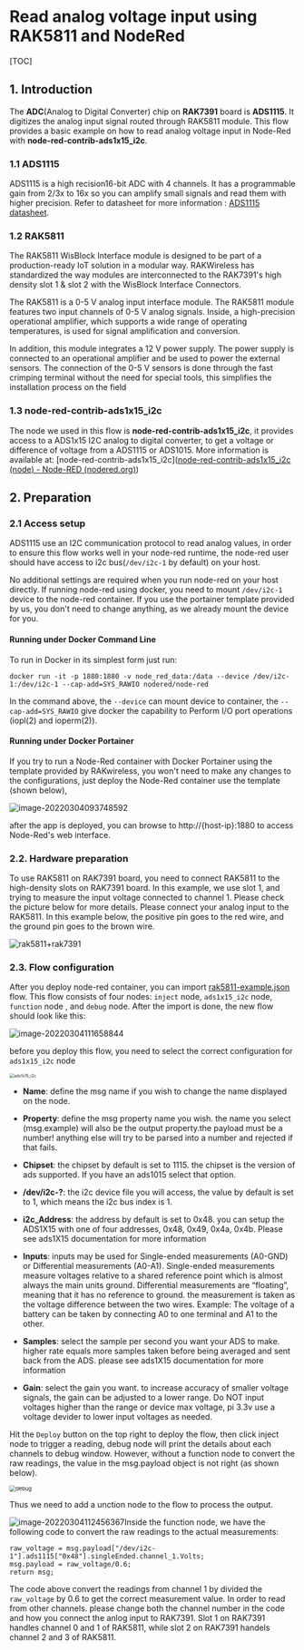 # Read analog voltage input using RAK5811 and NodeRed 

[TOC]

## 1. Introduction

The **ADC**(Analog to Digital Converter)  chip on **RAK7391** board is **ADS1115**. It digitizes the analog input signal routed through RAK5811 module. This flow provides a basic example on how to read analog voltage input in Node-Red with **node-red-contrib-ads1x15_i2c**. 

### 1.1 ADS1115

ADS1115 is a high recision16-bit ADC with 4 channels.  It has a programmable gain from 2/3x to 16x so you can amplify small signals and read them with higher precision. Refer to datasheet for more information : [ADS1115 datasheet](https://cdn-shop.adafruit.com/datasheets/ads1115.pdf).

### 1.2 RAK5811

The RAK5811 WisBlock Interface module is designed to be part of a production-ready IoT solution in a modular way. RAKWireless has standardized the way modules are interconnected to the RAK7391's high density slot 1 & slot 2 with the WisBlock Interface Connectors. 

The RAK5811 is a 0-5 V analog input interface module. The RAK5811 module features two input channels of 0-5 V analog signals. Inside, a high-precision operational amplifier, which supports a wide range of operating temperatures, is used for signal amplification and conversion.

In addition, this module integrates a 12 V power supply. The power supply is connected to an operational amplifier and be used to power the external sensors. The connection of the 0-5 V sensors is done through the fast crimping terminal without the need for special tools, this simplifies the installation process on the field

### 1.3 node-red-contrib-ads1x15_i2c

The node we used in this flow is **node-red-contrib-ads1x15_i2c**, it provides access to a ADS1x15 I2C analog to digital converter, to get a voltage or difference of voltage from a ADS1115 or ADS1015. More information is available at: [node-red-contrib-ads1x15_i2c]([node-red-contrib-ads1x15_i2c (node) - Node-RED (nodered.org)](https://flows.nodered.org/node/node-red-contrib-ads1x15_i2c))



## 2. Preparation


### 2.1 Access setup

ADS1115 use an I2C communication protocol to read analog values, in order to ensure this flow works well in your node-red runtime, the node-red user should have access to i2c bus(`/dev/i2c-1` by default) on your host.

No additional settings are required when you run node-red on your host directly. If running node-red using docker, you need to mount `/dev/i2c-1` device to the node-red container. If you use the portainer template provided by us, you don't need to change anything, as we already mount the device for you.

#### Running under Docker Command Line

To run in Docker in its simplest form just run:

`docker run -it -p 1880:1880 -v node_red_data:/data --device /dev/i2c-1:/dev/i2c-1 --cap-add=SYS_RAWIO nodered/node-red`

In the command above, the `--device` can mount device to container, the `--cap-add=SYS_RAWIO` give docker the capability to Perform I/O port operations (iopl(2) and ioperm(2)).

#### Running under Docker Portainer

If you try to run a Node-Red container with Docker Portainer using the template provided by RAKwireless, you won't need to make any changes to the configurations, just deploy the Node-Red container use the template (shown below), 

![image-20220304093748592](assets/portainer-node-red.png)

after the app is deployed, you can browse to http://{host-ip}:1880 to access Node-Red's web interface.

### 2.2. Hardware preparation 

To use RAK5811 on RAK7391 board, you need to connect RAK5811 to the high-density slots on RAK7391 board. In this example, we use slot 1, and trying to measure the input voltage connected to channel 1. Please check the picture below for more details. Please connect your analog input to the RAK5811. In this example below, the positive pin goes to the red wire, and the ground pin goes to the brown wire.

![rak5811+rak7391](assets/rak5811+rak7391.png)

### 2.3. Flow configuration

After you deploy node-red container,  you can import  [rak5811-example.json](rak5811-example.json) flow. This flow consists of four nodes: `inject` node,  `ads1x15_i2c` node, `function` node , and  `debug` node. After the import is done, the new flow should look like this:

![image-20220304111658844](assets/rak5811-example.png)

before you deploy this flow, you need to select the correct configuration for `ads1x15_i2c` node

<img src="assets/ads1x15_i2c.png" alt="ads1x15_i2c" style="zoom: 50%;" />

- **Name**: define the msg name if you wish to change the name displayed on the node.

- **Property**: define the msg property name you wish. the name you select (msg.example) will also be the output property.the payload must be a number! anything else will try to be parsed into a number and rejected if that fails.

- **Chipset**: the chipset by default is set to 1115. the chipset is the version of ads supported. If you have an ads1015 select that option.

- **/dev/i2c-?**: the i2c device file you will access, the value by default is set to 1, which means the i2c bus index is 1.

- **i2c_Address**: the address by default is set to 0x48. you can setup the ADS1X15 with one of four addresses, 0x48, 0x49, 0x4a, 0x4b. Please see ads1X15 documentation for more information

- **Inputs**: inputs may be used for Single-ended measurements (A0-GND) or Differential measurements (A0-A1). Single-ended measurements measure voltages relative to a shared reference point which is almost always the main units ground. Differential measurements are “floating”, meaning that it has no reference to ground. the measurement is taken as the voltage difference between the two wires. Example: The voltage of a battery can be taken by connecting A0 to one terminal and A1 to the other.

- **Samples**: select the sample per second you want your ADS to make. higher rate equals more samples taken before being averaged and sent back from the ADS. please see ads1X15 documentation for more information

- **Gain**: select the gain you want. to increase accuracy of smaller voltage signals, the gain can be adjusted to a lower range. Do NOT input voltages higher than the range or device max voltage, pi 3.3v use a voltage devider to lower input voltages as needed.



Hit the `Deploy` button on the top right to deploy the flow, then click inject node to trigger a reading, debug node will print the details about each channels to debug window. However, without a function node to convert the raw readings, the value in the msg.payload object is not right (as shown below). 

<img src="assets/debug.png" alt="debug" style="zoom:67%;" />



Thus we need to add a unction node to the flow to process the output. 

![image-20220304112456367](assets/function-node.png)Inside the function node, we have the following code to convert the raw readings to the actual measurements:

```
raw_voltage = msg.payload["/dev/i2c-1"].ads1115["0x48"].singleEnded.channel_1.Volts;
msg.payload = raw_voltage/0.6;
return msg;
```

The code above convert the readings from channel 1 by divided the `raw_voltage` by 0.6 to get the correct measurement value. In order to read from other channels. please change both the channel number in the code and how you connect the anlog input to RAK7391. Slot 1 on RAK7391 handles channel 0 and 1 of RAK5811, while slot 2 on RAK7391 handels channel 2 and 3 of RAK5811.



